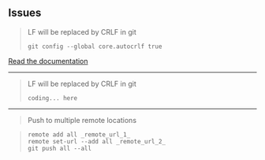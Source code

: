 ## Issues

> LF will be replaced by CRLF in git
> ```
> git config --global core.autocrlf true
> ```

[Read the documentation](https://git-scm.com/book/en/v2/Customizing-Git-Git-Configuration#Formatting-and-Whitespace)

------

> LF will be replaced by CRLF in git
> ```
> coding... here
> ```

------

> Push to multiple remote locations

> ```
> remote add all _remote_url_1_
> remote set-url --add all _remote_url_2_
> git push all --all
> ```